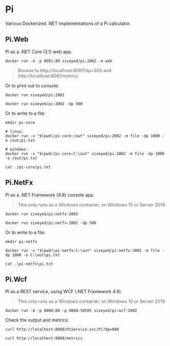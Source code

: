 # Pi

Various Dockerized .NET implementations of a Pi calculator.

## Pi.Web

Pi as a .NET Core (3.1) web app.

```
docker run -d -p 8081:80 sixeyed/pi:2002 -m web
```

> Browse to http://localhost:8081?dp=500 and http://localhost:8081/metrics

Or to print out to console:

```
docker run sixeyed/pi:2002

docker run sixeyed/pi:2002 -dp 500
```

Or to write to a file:

```
mkdir pi-core

# linux:
docker run -v "$(pwd)/pi-core:/out" sixeyed/pi:2002 -m file -dp 1000 -o /out/pi.txt

# windows:
docker run -v "$(pwd)/pi-core:C:\out" sixeyed/pi:2002 -m file -dp 1000 -o /out/pi.txt

cat ./pi-core/pi.txt
```

## Pi.NetFx

Pi as a .NET Framework (4.8) console app.

> This only runs as a Windows container, on Windows 10 or Server 2019

```
docker run sixeyed/pi:netfx-2002

docker run sixeyed/pi:netfx-2002 -dp 500
```

Or to write to a file:

```
mkdir pi-netfx

docker run -v "$(pwd)\pi-netfx:C:\out" sixeyed/pi:netfx-2002 -m file -dp 1000 -o C:\out\pi.txt

cat .\pi-netfx\pi.txt
```

## Pi.Wcf

Pi as a REST service, using WCF (.NET Framework 4.8).

> This only runs as a Windows container, on Windows 10 or Server 2019

```
docker run -d -p 8080:80 -p 8088:50505 sixeyed/pi:wcf-2002
```

Check the output and metrics:

```
curl http://localhost:8080/PiService.svc/Pi?dp=800

curl http://localhost:8088/metrics
```
